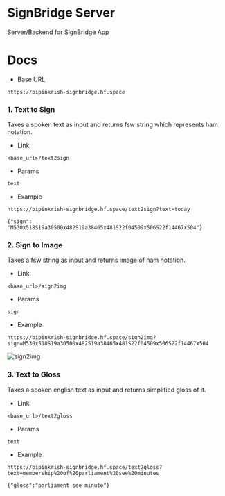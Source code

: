 # SignBridge Server

Server/Backend for SignBridge App

# Docs

* Base URL

```
https://bipinkrish-signbridge.hf.space
```

### 1. Text to Sign

Takes a spoken text as input and returns fsw string which represents ham notation.

* Link

```
<base_url>/text2sign
```

* Params
  
```
text
```

* Example

```
https://bipinkrish-signbridge.hf.space/text2sign?text=today
```

```
{"sign": "M530x518S19a30500x482S19a38465x481S22f04509x506S22f14467x504"}
```

### 2. Sign to Image

Takes a fsw string as input and returns image of ham notation.

* Link

```
<base_url>/sign2img
```

* Params
  
```
sign
```

* Example

```
https://bipinkrish-signbridge.hf.space/sign2img?sign=M530x518S19a30500x482S19a38465x481S22f04509x506S22f14467x504
```

![sign2img](https://github.com/SignBridgeApp/server/assets/87369440/c4cb6a05-fc47-4a6b-b324-91e0c2327451)

### 3. Text to Gloss

Takes a spoken english text as input and returns simplified gloss of it.

* Link

```
<base_url>/text2gloss
```

* Params
  
```
text
```

* Example

```
https://bipinkrish-signbridge.hf.space/text2gloss?text=membership%20of%20parliament%20see%20minutes
```

```
{"gloss":"parliament see minute"}
```

